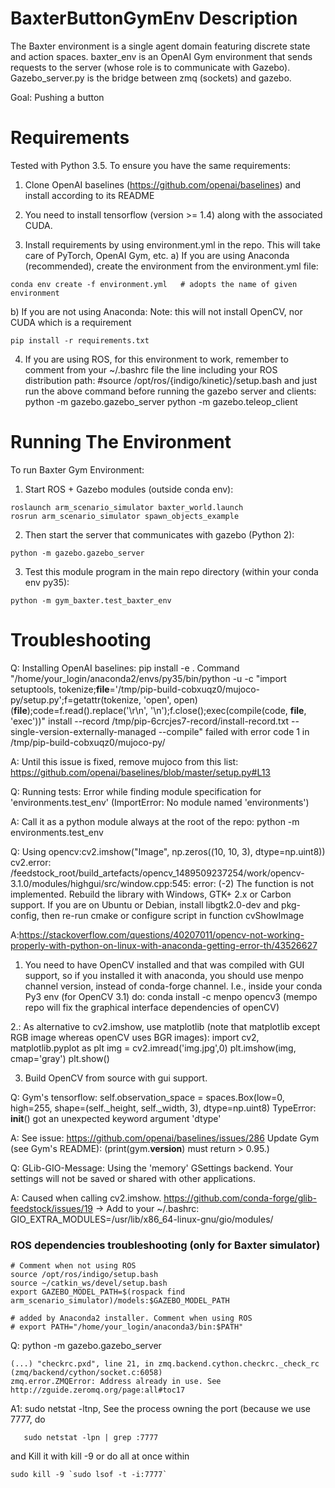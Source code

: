 # BaxterButtonGymEnv Description
The Baxter environment is a single agent domain featuring discrete state and action spaces. baxter_env is an OpenAI Gym environment that sends requests to the server (whose role is to communicate with Gazebo). Gazebo_server.py is the bridge between zmq (sockets) and gazebo.

Goal: Pushing a button


# Requirements
Tested with Python 3.5.
To ensure you have the same requirements:

1) Clone OpenAI baselines (https://github.com/openai/baselines) and install according to its README

2) You need to install tensorflow (version >= 1.4) along with the associated CUDA.

3) Install requirements by using environment.yml in the repo. This will take care of PyTorch, OpenAI Gym, etc.
a) If you are using Anaconda (recommended), create the environment from the environment.yml file:  
```
conda env create -f environment.yml   # adopts the name of given environment
```

b) If you are not using Anaconda:
Note: this will not install OpenCV, nor CUDA which is a requirement
```
pip install -r requirements.txt
```

4) If you are using ROS, for this environment to work, remember to comment from your ~/.bashrc file the line including your ROS distribution path:
#source /opt/ros/{indigo/kinetic}/setup.bash
and just run the above command before running the gazebo server and clients:
python -m gazebo.gazebo_server
python -m gazebo.teleop_client


# Running The Environment
To run Baxter Gym Environment:
1) Start ROS + Gazebo modules (outside conda env):
```
roslaunch arm_scenario_simulator baxter_world.launch
rosrun arm_scenario_simulator spawn_objects_example
```

2) Then start the server that communicates with gazebo (Python 2):
```
python -m gazebo.gazebo_server
```

3) Test this module program in the main repo directory (within your conda env py35):
```
python -m gym_baxter.test_baxter_env
```


# Troubleshooting

Q: Installing OpenAI baselines:
pip install -e .
Command "/home/your_login/anaconda2/envs/py35/bin/python -u -c "import setuptools, tokenize;__file__='/tmp/pip-build-cobxuqz0/mujoco-py/setup.py';f=getattr(tokenize, 'open', open)(__file__);code=f.read().replace('\r\n', '\n');f.close();exec(compile(code, __file__, 'exec'))" install --record /tmp/pip-6crcjes7-record/install-record.txt --single-version-externally-managed --compile" failed with error code 1 in /tmp/pip-build-cobxuqz0/mujoco-py/

A: Until this issue is fixed, remove mujoco from this list:
https://github.com/openai/baselines/blob/master/setup.py#L13

Q: Running tests:  Error while finding module specification for 'environments.test_env' (ImportError: No module named 'environments')

A: Call it as a python module always at the root of the repo:
python -m environments.test_env


Q: Using opencv:cv2.imshow("Image", np.zeros((10, 10, 3), dtype=np.uint8))
cv2.error: /feedstock_root/build_artefacts/opencv_1489509237254/work/opencv-3.1.0/modules/highgui/src/window.cpp:545: error: (-2) The function is not implemented. Rebuild the library with Windows, GTK+ 2.x or Carbon support. If you are on Ubuntu or Debian, install libgtk2.0-dev and pkg-config, then re-run cmake or configure script in function cvShowImage

A:https://stackoverflow.com/questions/40207011/opencv-not-working-properly-with-python-on-linux-with-anaconda-getting-error-th/43526627
1. You need to have OpenCV installed and that was compiled with GUI support, so if you installed it with anaconda, you should use menpo channel version, instead of conda-forge channel. I.e., inside your conda Py3 env (for OpenCV 3.1) do:
conda install -c menpo opencv3
(mempo repo will fix the graphical interface dependencies of openCV)

2.: As alternative to cv2.imshow, use matplotlib (note that matplotlib except RGB image whereas openCV uses BGR images):
import cv2, matplotlib.pyplot as plt
img = cv2.imread('img.jpg',0)
plt.imshow(img, cmap='gray')
plt.show()

3. Build OpenCV from source with gui support.

Q: Gym's tensorflow:
self.observation_space = spaces.Box(low=0, high=255, shape=(self._height, self._width, 3), dtype=np.uint8)
TypeError: __init__() got an unexpected keyword argument 'dtype'

A: See issue: https://github.com/openai/baselines/issues/286  Update Gym (see Gym's README):  (print(gym.__version__) must return > 0.95.)


Q: GLib-GIO-Message: Using the 'memory' GSettings backend.  Your settings will not be saved or shared with other applications.

A: Caused when calling cv2.imshow. https://github.com/conda-forge/glib-feedstock/issues/19  -> Add to your ~/.bashrc:
GIO_EXTRA_MODULES=/usr/lib/x86_64-linux-gnu/gio/modules/


### ROS dependencies troubleshooting (only for Baxter simulator)

```
# Comment when not using ROS
source /opt/ros/indigo/setup.bash
source ~/catkin_ws/devel/setup.bash
export GAZEBO_MODEL_PATH=$(rospack find arm_scenario_simulator)/models:$GAZEBO_MODEL_PATH

# added by Anaconda2 installer. Comment when using ROS
# export PATH="/home/your_login/anaconda3/bin:$PATH"
```

Q:  python -m gazebo.gazebo_server
```
(...) "checkrc.pxd", line 21, in zmq.backend.cython.checkrc._check_rc (zmq/backend/cython/socket.c:6058)
zmq.error.ZMQError: Address already in use. See http://zguide.zeromq.org/page:all#toc17
```
A1: sudo netstat -ltnp, See the process owning the port (because we use 7777, do
```
   sudo netstat -lpn | grep :7777
```
 and Kill it with kill -9 <pid> or do all at once within
 ```
 sudo kill -9 `sudo lsof -t -i:7777`
 ```
